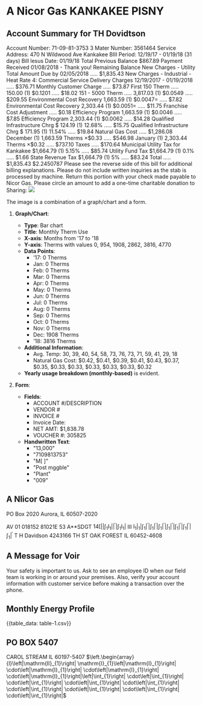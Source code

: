# A Nicor Gas KANKAKEE PISNY 

## Account Summary for TH Dovidtson

Account Number: 71-09-81-3753 3
Mater Number: 3561464
Service Address: 470 N Wildwood Ave Kankakee
BIII Period: 12/19/17 - 01/19/18 (31 days)
Bill lesus Date: 01/19/18
Total Previous Balance
\$867.89
Payment Received 01/08/2018 - Thank you!
Remaining Balance
New Charges - Utility
Total Amount Due by 02/05/2018 ..... \$1,835.43
New Charges - Industrial - Heat
Rate 4: Commercial Service
Delivery Charges 12/19/2017 - 01/19/2018 ..... \$376.71
Monthly Customer Charge ..... \$73.87
First 150 Therm ..... 150.00 (1) \$0.1201 ..... \$18.02
151 - 5000 Therm ..... 3,817.03 (1) $\$ 0.0549$ ..... \$209.55
Environmental Cost Recovery 1,663.59 (1) $\$ 0.0047=$ ..... \$7.82
Environmental Cost Recovery 2,303.44 (1) $\$ 0.0051=$ ..... \$11.75
Franchise Cost Adjustment ..... \$0.18
Efficiency Program 1,663.59 (1) $\$ 0.0046$ ..... \$7.85
Efficiency Program 2,303.44 (1) $\$ 0.0062$ ..... \$14.28
Qualified Infrastructure Chrg \$ 124.19 (1) 12.68\% ..... \$15.75
Qualified Infrastructure Chrg \$ 171.95 (1) 11.54\% ..... \$19.84
Natural Gas Cost ..... \$1,286.08
December (1) 1,663.59 Therms $\times \$ 0.33$ ..... \$546.98
January (1) 2,303.44 Therms $\times \$ 0.32$ ..... \$737.10
Taxes ..... \$170.64
Municipal Utility Tax for Kankakee \$1,664.79 (1) 5.15\% ..... \$85.74
Utility Fund Tax \$1,664.79 (1) 0.1\% ..... \$1.66
State Revenue Tax \$1,664.79 (1) 5\% ..... \$83.24
Total ..... \$1,835.43
\$2.2450787
Please see the reverse side of this bill for additional billing explanations.
Please do not include written inquiries as the stab is processed by machine. Return this portion with your check made payable to Nicor Gas.
Please circle an amount to add a one-time charitable donation to Sharing:
![](images/img-0.jpeg)

The image is a combination of a graph/chart and a form.

1. **Graph/Chart**:
   - **Type**: Bar chart
   - **Title**: Monthly Therm Use
   - **X-axis**: Months from '17 to '18
   - **Y-axis**: Therms with values 0, 954, 1908, 2862, 3816, 4770
   - **Data Points**:
     - '17: 0 Therms
     - Jan: 0 Therms
     - Feb: 0 Therms
     - Mar: 0 Therms
     - Apr: 0 Therms
     - May: 0 Therms
     - Jun: 0 Therms
     - Jul: 0 Therms
     - Aug: 0 Therms
     - Sep: 0 Therms
     - Oct: 0 Therms
     - Nov: 0 Therms
     - Dec: 1908 Therms
     - '18: 3816 Therms
   - **Additional Information**:
     - Avg. Temp: 30, 39, 40, 54, 58, 73, 76, 73, 71, 59, 41, 29, 18
     - Natural Gas Cost: $0.42, $0.41, $0.39, $0.41, $0.43, $0.37, $0.35, $0.33, $0.33, $0.33, $0.33, $0.33, $0.32
   - **Yearly usage breakdown (monthly-based)** is evident.

2. **Form**:
   - **Fields**:
     - ACCOUNT #/DESCRIPTION
     - VENDOR #
     - INVOICE #
     - Invoice Date:
     - NET AMT: $1,838.78
     - VOUCHER #: 305825
   - **Handwritten Text**:
     - "13,000"
     - "7109813753"
     - "M[ ]"
     - "Post mggble"
     - "Plant"
     - "009"

## A Nlicor Gas

PO Box 2020
Aurora, IL 60507-2020

AV 01 018152 81021E 53 A**SDGT
$14\left[\left|\left|\int_{1} \mathrm{I}_{1}\right|\right|^{\prime}\left|\int_{1} \mathrm{I}_{1}\right|\right.$ III $\left.\left.\mathrm{I}_{1}\right|_{1}\left|\int_{1}\right|^{\prime}\left|\int_{1}\right|^{\prime}\left|\int_{1}\right|^{\prime}\left|\int_{1}\right|^{\prime}\left|\int_{1}\right|^{\prime}\left|\int_{1}\right|^{\prime}\left|\int_{1}\right|^{\prime}$
T H Davidson
4243166 TH ST
OAK FOREST IL 60452-4608

## A Message for Voir

Your safety is important to us. Ask to see an employee ID when our field team is working in or around your premises. Also, verify your account information with customer service before making a transaction over the phone.

## Monthly Energy Profile



{{table_data: table-1.csv}}

## PO BOX 5407

CAROL STREAM IL 60197-5407
$\left.\begin{array}{l}\left|\mathrm{II}_{1}\right| \mathrm{I}_{1}\left|\mathrm{I}_{1}\right| \cdot\left|\mathrm{I}_{1}\right| \cdot\left|\mathrm{I}_{1}\right| \cdot\left|\mathrm{I}_{1}\right|\left|\int_{1}\right| \cdot\left|\int_{1}\right| \cdot\left|\int_{1}\right| \cdot\left|\int_{1}\right| \cdot\left|\int_{1}\right| \cdot\left|\int_{1}\right| \cdot\left|\int_{1}\right| \cdot\left|\int_{1}\right| \cdot\left|\int_{1}\right|$
